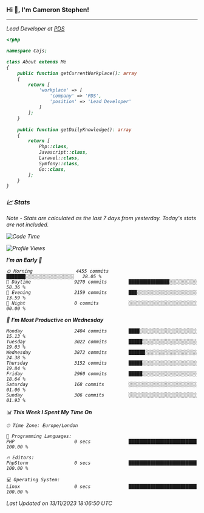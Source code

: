 ### Hi 👋, I'm Cameron Stephen!
<hr>
<p><em>Lead Developer at <a href="https://prindatasolutions.co.uk">PDS</a></p>


```php
<?php

namespace Cajs;

class About extends Me
{
    public function getCurrentWorkplace(): array
    {
        return [
            'workplace' => [
                'company' => 'PDS',
                'position' => 'Lead Developer'
            ]
        ];
    }

    public function getDailyKnowledge(): array
    {
        return [
            Php::class,
            Javascript::class,
            Laravel::class,
            Symfony::class,
            Go::class,
        ];
    }
}
```

### 📈 Stats
<p><em>Note - Stats are calculated as the last 7 days from yesterday. Today's stats are not included.</em></p>


<!--START_SECTION:waka-->
![Code Time](http://img.shields.io/badge/Code%20Time-3%2C609%20hrs%209%20mins-blue)

![Profile Views](http://img.shields.io/badge/Profile%20Views-0-blue)

**I'm an Early 🐤** 

```text
🌞 Morning                4455 commits        ███████░░░░░░░░░░░░░░░░░░   28.05 % 
🌆 Daytime                9270 commits        ███████████████░░░░░░░░░░   58.36 % 
🌃 Evening                2159 commits        ███░░░░░░░░░░░░░░░░░░░░░░   13.59 % 
🌙 Night                  0 commits           ░░░░░░░░░░░░░░░░░░░░░░░░░   00.00 % 
```
📅 **I'm Most Productive on Wednesday** 

```text
Monday                   2404 commits        ████░░░░░░░░░░░░░░░░░░░░░   15.13 % 
Tuesday                  3022 commits        █████░░░░░░░░░░░░░░░░░░░░   19.03 % 
Wednesday                3872 commits        ██████░░░░░░░░░░░░░░░░░░░   24.38 % 
Thursday                 3152 commits        █████░░░░░░░░░░░░░░░░░░░░   19.84 % 
Friday                   2960 commits        █████░░░░░░░░░░░░░░░░░░░░   18.64 % 
Saturday                 168 commits         ░░░░░░░░░░░░░░░░░░░░░░░░░   01.06 % 
Sunday                   306 commits         ░░░░░░░░░░░░░░░░░░░░░░░░░   01.93 % 
```


📊 **This Week I Spent My Time On** 

```text
🕑︎ Time Zone: Europe/London

💬 Programming Languages: 
PHP                      0 secs              █████████████████████████   100.00 % 

🔥 Editors: 
PhpStorm                 0 secs              █████████████████████████   100.00 % 

💻 Operating System: 
Linux                    0 secs              █████████████████████████   100.00 % 
```


 Last Updated on 13/11/2023 18:06:50 UTC
<!--END_SECTION:waka-->
